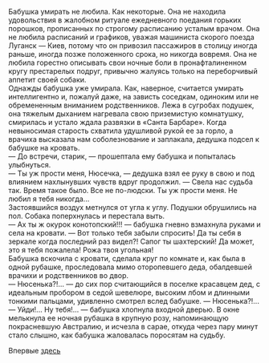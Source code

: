Бабушка умирать не любила. Как некоторые. Она не находила удовольствия в жалобном ритуале ежедневного поедания горьких порошков, прописанных по строгому расписанию усталым врачом. Она не любила расписаний и графиков, уважая машиниста скорого поезда Луганск — Киев, потому что он привозил пассажиров в столицу иногда раньше, иногда позже положенного срока, но никогда вовремя. Она не любила горестно описывать свои ночные боли в пронафталиненном кругу престарелых подруг, привычно жалуясь только на переборчивый аппетит своей собаки.  
Однажды бабушка уже умирала. Как, наверное, считается умирать интеллигентно и, пожалуй даже, на зависть соседкам, одиноким или не обремененным вниманием родственников. Лежа в сугробах подушек, она тяжелым дыханием нагревала свою приземистую комнатушку, смирилась и устало ждала развязки в «Санта Барбаре». Когда невыносимая старость схватила удушливой рукой ее за горло, а врачиха высказала нам соболезнование и заплакала, дедушка подсел к бабушке на кровать.  
— До встречи, старик, — прошептала ему бабушка и попыталась улыбнуться.  
— Ты уж прости меня, Нюсечка, — дедушка взял ее руку в свою и под влиянием нахлынувших чувств вдруг продолжил. — Свела нас судьба так. Время такое было. Все не по-людски. Ты уж прости меня. Не любил я тебя никогда...  
Застоявшийся воздух метнулся от угла к углу. Подушки обрушились на пол. Собака поперхнулась и перестала выть.  
— Ах ты ж окурок конотопский!!! — бабушка гневно взмахнула руками и села на кровати. — Вот только тебя забыли спросить! Да ты себя в зеркале когда последний раз видел?! Сапог ты шахтерский! Да может, это я тебя пожалела! Рожа твоя угольная!  
Бабушка вскочила с кровати, сделала круг по комнате и, как была в одной рубашке, проследовала мимо оторопевшего деда, обалдевшей врачихи и родственников во двор.  
— Нюсенька?!... — до сих пор считающийся в поселке красавцем дед, с идеальным пробором в седой шевелюре, высоким лбом и длинными тонкими пальцами, удивленно смотрел вслед бабушке. — Нюсенька?!...  
— Уйди!... Ну тебя!... — бабушка хлопнула входной дверью. В окне мелькнула ее ночная рубашка в крупную розу, напоминающую покрасневшую Австралию, и исчезла в сарае, откуда через пару минут стало слышно, как бабушка жаловалась поросятам на судьбу.

Впервые [здесь](http://www.facebook.com/permalink.php?story_fbid=180953545577190&id=100009876378400)

